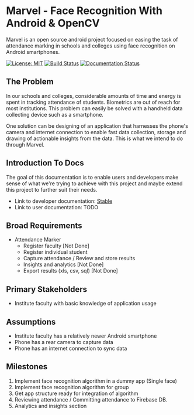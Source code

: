# Marvel - Face Recognition With Android & OpenCV
Marvel is an open source android project focused on easing the task of attendance marking in schools and colleges using face recognition on Android smartphones.

[![License: MIT](https://img.shields.io/badge/License-MIT-yellow.svg)](https://opensource.org/licenses/MIT)
[![Build Status](https://travis-ci.org/abhn/marvel.svg?branch=face-detection)](https://travis-ci.org/abhn/marvel)
[![Documentation Status](https://readthedocs.org/projects/marvel/badge/?version=latest)](http://marvel.readthedocs.io/en/latest/?badge=latest)



## The Problem
In our schools and colleges, considerable amounts of time and energy is spent in tracking attendance of students. Biometrics are out of reach for most institutions. This problem can easily be solved with a handheld data collecting device such as a smartphone.

One solution can be designing of an application that harnesses the phone's camera and internet connection to enable fast data collection, storage and drawing of actionable insights from the data. This is what we intend to do through Marvel.

## Introduction To Docs
The goal of this documentation is to enable users and developers make sense of what we're trying to achieve with this project and maybe extend this project to further suit their needs.

- Link to developer documentation: [Stable](http://marvel.readthedocs.io/en/latest)
- Link to user documentation: TODO

## Broad Requirements
- Attendance Marker
    - Register faculty [Not Done]
    - Register individual student
    - Capture attendance / Review and store results
    - Insights and analytics [Not Done]
    - Export results (xls, csv, sql) [Not Done]

## Primary Stakeholders
- Institute faculty with basic knowledge of application usage

## Assumptions
- Institute faculty has a relatively newer Android smartphone
- Phone has a rear camera to capture data
- Phone has an internet connection to sync data

## Milestones

1. Implement face recognition algorithm in a dummy app (Single face)
2. Implement face recognition algorithm for group
3. Get app structure ready for integration of algorithm
4. Reviewing attendance / Committing attendance to Firebase DB.
5. Analytics and insights section
